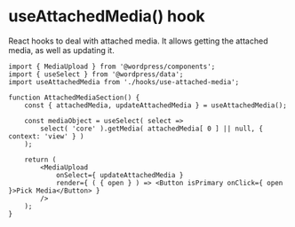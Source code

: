 # useAttachedMedia() hook

React hooks to deal with attached media. It allows getting the attached media,
as well as updating it.

```es6
import { MediaUpload } from '@wordpress/components';
import { useSelect } from '@wordpress/data';
import useAttachedMedia from './hooks/use-attached-media';

function AttachedMediaSection() {
	const { attachedMedia, updateAttachedMedia } = useAttachedMedia();

	const mediaObject = useSelect( select =>
		select( 'core' ).getMedia( attachedMedia[ 0 ] || null, { context: 'view' } )
	);

	return (
		<MediaUpload
			onSelect={ updateAttachedMedia }
			render={ ( { open } ) => <Button isPrimary onClick={ open }>Pick Media</Button> }
		/>
	);
}
```
